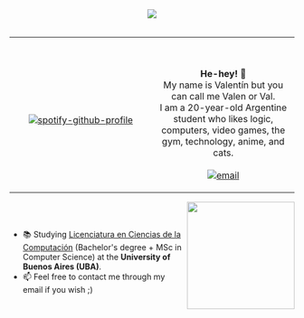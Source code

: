 <div align="center">
<img src="https://c.tenor.com/AV0aXNyLmlsAAAAC/neon-genesis-evangelion-misato-katsuragi.gif">
<br><br>
<table width="100%">
<td width="50%">
<div align="center">

&nbsp; <br> [![spotify-github-profile](https://spotify-github-profile.kittinanx.com/api/view?uid=itzvalen_&cover_image=true&theme=natemoo-re&bar_color=DA70D6&bar_color_cover=false)](https://spotify-github-profile.kittinanx.com/api/view?uid=itzvalen_&redirect=true)

</div>
</td>
<td width="50%">

&nbsp;<p align="center">
<b>He-hey! 👋</b><br>
My name is Valentín but you can call me Valen or Val.<br>
I am a 20-year-old Argentine student who likes logic, computers, video games, the gym, technology, anime, and cats.<br><br>
[![email](https://img.shields.io/badge/email-me-DA70D6?style=flat-square&logo=gmail&logoColor=white)](mailto:valen@duck.com)

</p>
</td>
</table>
</div>
<div align="center">
<img height="190px" src='https://github-readme-stats.vercel.app/api?username=valndev&show_icons=true&include_all_commits=true&hide_rank=true&card_width=300&title_color=fff&icon_color=DA70D6&text_color=9f9f9f&bg_color=151515' align="right">
</div>
<br><br>

* 📚 Studying <a href="https://computacion.dc.uba.ar/plan-de-estudios-2023/">Licenciatura en Ciencias de la Computación</a> (Bachelor's degree + MSc in Computer Science) at the <b>University of Buenos Aires (UBA)</b>.
* 📫 Feel free to contact me through my email if you wish ;)
